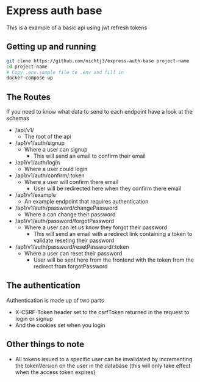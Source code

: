 # Express auth base
This is a example of a basic api using jwt refresh tokens

## Getting up and running
```sh
git clone https://github.com/nichtj3/express-auth-base project-name
cd project-name
# Copy .env.sample file to .env and fill in
docker-compose up
```

## The Routes
If you need to know what data to send to each endpoint have a look at the schemas
- /api/v1/
  - The root of the api
- /ap1/v1/auth/signup
  - Where a user can signup
    - This will send an email to confirm their email
- /ap1/v1/auth/login
  - Where a user could login
- /ap1/v1/auth/confirm/:token
  - Where a user will confirm there email
    - User will be redirected here when they confirm there email
- /ap1/v1/example
  - An example endpoint that requires authentication
- /ap1/v1/auth/password/changePassword
  - Where a can change their password
- /ap1/v1/auth/password/forgotPassword
  - Where a user can let us know they forgot their password
    - This will send an email with a redirect link containing a token to
      validate reseting their password
- /ap1/v1/auth/password/resetPassword/:token
  - Where a user can reset their password
    - User will be sent here from the frontend with the token from the redirect
      from forgotPassword

## The authentication
Authentication is made up of two parts
  - X-CSRF-Token header set to the csrfToken returned in the request to login
    or signup
  - And the cookies set when you login

## Other things to note
- All tokens issued to a specific user can be invalidated by incrementing the
  tokenVersion on the user in the database (this will only take effect when the
  access token expires)
